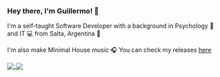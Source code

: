 ### Hey there, I'm Guillermo! 👋

I'm a self-taught Software Developer with a background in Psychology 🧠 and IT 💻 from Salta, Argentina 🧉

I'm also make Minimal House music 🎧 You can check my releases [here](https://soundcloud.com/awsiproject)

<a href="#">
  <img align="center" src="https://github-readme-stats.vercel.app/api?username=dieguezguille&show_icons=true&hide=prs,contribs&count_private=true&theme=onedark" />
</a>
<a href="#">
  <img align="center" src="https://github-readme-stats.vercel.app/api/top-langs/?username=dieguezguille&hide=ShaderLab,HLSL&layout=compact&theme=onedark" />
</a>

